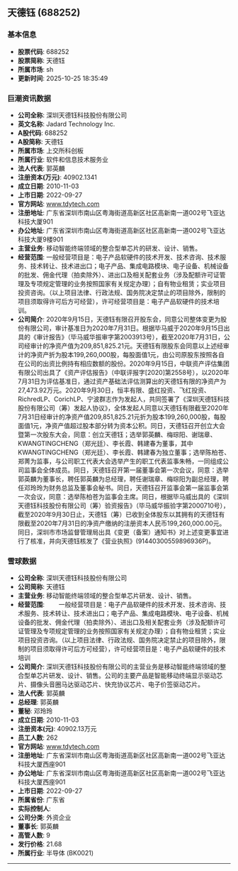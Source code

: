 ## 天德钰 (688252)

### 基本信息

- **股票代码**: 688252
- **股票简称**: 天德钰
- **所属市场**: sh
- **更新时间**: 2025-10-25 18:35:49

### 巨潮资讯数据

- **公司全称**: 深圳天德钰科技股份有限公司
- **英文名称**: Jadard Technology Inc.
- **A股代码**: 688252
- **A股简称**: 天德钰
- **所属市场**: 上交所科创板
- **所属行业**: 软件和信息技术服务业
- **法人代表**: 郭英麟
- **注册资本(万元)**: 40902.1341
- **成立日期**: 2010-11-03
- **上市日期**: 2022-09-27
- **官方网站**: www.tdytech.com
- **注册地址**: 广东省深圳市南山区粤海街道高新区社区高新南一道002号飞亚达科技大厦901
- **办公地址**: 广东省深圳市南山区粤海街道高新区社区高新南一道002号飞亚达科技大厦9楼901
- **主营业务**: 移动智能终端领域的整合型单芯片的研发、设计、销售。
- **经营范围**: 一般经营项目是：电子产品软硬件的技术开发、技术咨询、技术服务、技术转让、技术进出口；电子产品、集成电路模块、电子设备、机械设备的批发、佣金代理（拍卖除外）、进出口及相关配套业务（涉及配额许可证管理及专项规定管理的业务按照国家有关规定办理）；自有物业租赁；实业项目投资咨询。（以上项目法律、行政法规、国务院决定禁止的项目除外，限制的项目须取得许可后方可经营），许可经营项目是：电子产品软硬件的技术培训。
- **公司简介**: 2020年9月15日，天德钰有限召开股东会，同意公司整体变更为股份有限公司，审计基准日为2020年7月31日。根据毕马威于2020年9月15日出具的《审计报告》（毕马威华振审字第2003913号），截至2020年7月31日，公司经审计的净资产值为209,851,825.21元。天德钰有限股东会同意以上述经审计的净资产折为股本199,260,000股，每股面值1元，由公司原股东按照各自在公司的出资比例持有相应数额的股份。2020年9月15日，中联资产评估集团有限公司出具了《资产评估报告》（中联评报字[2020]第2558号），以2020年7月31日为评估基准日，通过资产基础法评估测算出的天德钰有限的净资产为27,473.92万元。2020年9月30日，恒丰有限、盛红投资、飞红投资、RichredLP、CorichLP、宁波群志作为发起人，共同签署了《深圳天德钰科技股份有限公司（筹）发起人协议》，全体发起人同意以天德钰有限截至2020年7月31日经审计的净资产值209,851,825.21元折为股本199,260,000股，每股面值1元，净资产值超过股本部分转为资本公积。同日，天德钰召开创立大会暨第一次股东大会，同意：创立天德钰；选举郭英麟、梅琮阳、谢瑞章、KWANGTINGCHENG（郑光廷）、李长霞、韩建春为董事，其中KWANGTINGCHENG（郑光廷）、李长霞、韩建春为独立董事；选举陈柏苍、郑菁为监事，与公司职工代表大会选举产生的职工代表监事朱畅，一同组成公司监事会全体成员。同日，天德钰召开第一届董事会第一次会议，同意：选举郭英麟为董事长，聘任郭英麟为总经理，聘任谢瑞章、梅琮阳为副总经理，聘任邓玲玲为财务总监及董事会秘书。同日，天德钰召开监事会第一届监事会第一次会议，同意：选举陈柏苍为监事会主席。同日，根据毕马威出具的《深圳天德钰科技股份有限公司（筹）验资报告》（毕马威华振验字第2000710号），截至2020年9月30日止，天德钰（筹）已收到全体股东以其拥有的天德钰有限截至2020年7月31日的净资产缴纳的注册资本人民币199,260,000.00元。同日，深圳市市场监督管理局出具《变更（备案）通知书》对上述变更事宜进行了核准，并向天德钰核发了《营业执照》(91440300559896936P)。

### 雪球数据

- **公司全称**: 深圳天德钰科技股份有限公司
- **公司简称**: 天德钰
- **主营业务**: 移动智能终端领域的整合型单芯片研发、设计、销售。
- **经营范围**: 　　一般经营项目是：电子产品软硬件的技术开发、技术咨询、技术服务、技术转让、技术进出口；电子产品、集成电路模块、电子设备、机械设备的批发、佣金代理（拍卖除外）、进出口及相关配套业务（涉及配额许可证管理及专项规定管理的业务按照国家有关规定办理）；自有物业租赁；实业项目投资咨询。（以上项目法律、行政法规、国务院决定禁止的项目除外，限制的项目须取得许可后方可经营），许可经营项目是：电子产品软硬件的技术培训
- **公司简介**: 深圳天德钰科技股份有限公司的主营业务是移动智能终端领域的整合型单芯片研发、设计、销售。公司的主要产品是智能移动终端显示驱动芯片、摄像头音圈马达驱动芯片、快充协议芯片、电子价签驱动芯片。
- **法人代表**: 郭英麟
- **总经理**: 郭英麟
- **董秘**: 邓玲玲
- **成立日期**: 2010-11-03
- **注册资本(元)**: 40902.13万元
- **员工人数**: 262
- **官方网站**: www.tdytech.com
- **注册地址**: 广东省深圳市南山区粤海街道高新区社区高新南一道002号飞亚达科技大厦西座901
- **办公地址**: 广东省深圳市南山区粤海街道高新区社区高新南一道002号飞亚达科技大厦西座901
- **上市日期**: 2022-09-27
- **所属省份**: 广东省
- **实际控制人**: 
- **公司分类**: 外资企业
- **董事长**: 郭英麟
- **高管人数**: 9
- **发行价格**: 21.68
- **所属行业**: 半导体 (BK0021)

---